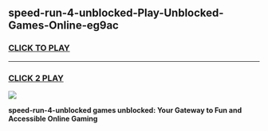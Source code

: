 
## speed-run-4-unblocked-Play-Unblocked-Games-Online-eg9ac
<h3>
<a href="https://premium76.site?title=speed-run-4-unblocked&ref=25A">CLICK TO PLAY</a></h3>
<hr>

<h3>
<a href="https://premium76.site?title=speed-run-4-unblocked&ref=25A">CLICK 2 PLAY</a>
  
</h3>

<a href="https://premium76.site?title=speed-run-4-unblocked&ref=25A"><img src="https://clearcache.store/games.png"></a>


**speed-run-4-unblocked games unblocked: Your Gateway to Fun and Accessible Online Gaming**
